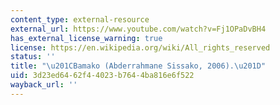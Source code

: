 ```yaml
---
content_type: external-resource
external_url: https://www.youtube.com/watch?v=Fj1OPaDvBH4
has_external_license_warning: true
license: https://en.wikipedia.org/wiki/All_rights_reserved
status: ''
title: "\u201CBamako (Abderrahmane Sissako, 2006).\u201D"
uid: 3d23ed64-62f4-4023-b764-4ba816e6f522
wayback_url: ''
---
```

